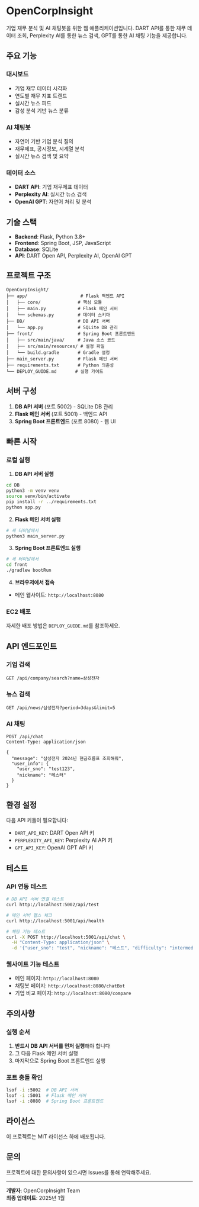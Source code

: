 # OpenCorpInsight

기업 재무 분석 및 AI 채팅봇을 위한 웹 애플리케이션입니다. DART API를 통한 재무 데이터 조회, Perplexity AI를 통한 뉴스 검색, GPT를 통한 AI 채팅 기능을 제공합니다.

## 주요 기능

### 대시보드
- 기업 재무 데이터 시각화
- 연도별 재무 지표 트렌드
- 실시간 뉴스 피드
- 감성 분석 기반 뉴스 분류

### AI 채팅봇
- 자연어 기반 기업 분석 질의
- 재무제표, 공시정보, 시계열 분석
- 실시간 뉴스 검색 및 요약

### 데이터 소스
- **DART API**: 기업 재무제표 데이터
- **Perplexity AI**: 실시간 뉴스 검색
- **OpenAI GPT**: 자연어 처리 및 분석

## 기술 스택

- **Backend**: Flask, Python 3.8+
- **Frontend**: Spring Boot, JSP, JavaScript
- **Database**: SQLite
- **API**: DART Open API, Perplexity AI, OpenAI GPT

## 프로젝트 구조

```
OpenCorpInsight/
├── app/                    # Flask 백엔드 API
│   ├── core/              # 핵심 모듈
│   ├── main.py            # Flask 메인 서버
│   └── schemas.py         # 데이터 스키마
├── DB/                    # DB API 서버
│   └── app.py             # SQLite DB 관리
├── front/                 # Spring Boot 프론트엔드
│   ├── src/main/java/     # Java 소스 코드
│   ├── src/main/resources/ # 설정 파일
│   └── build.gradle       # Gradle 설정
├── main_server.py         # Flask 메인 서버
├── requirements.txt       # Python 의존성
└── DEPLOY_GUIDE.md       # 실행 가이드
```

## 서버 구성

1. **DB API 서버** (포트 5002) - SQLite DB 관리
2. **Flask 메인 서버** (포트 5001) - 백엔드 API
3. **Spring Boot 프론트엔드** (포트 8080) - 웹 UI

## 빠른 시작

### 로컬 실행

1. **DB API 서버 실행**
```bash
cd DB
python3 -m venv venv
source venv/bin/activate
pip install -r ../requirements.txt
python app.py
```

2. **Flask 메인 서버 실행**
```bash
# 새 터미널에서
python3 main_server.py
```

3. **Spring Boot 프론트엔드 실행**
```bash
# 새 터미널에서
cd front
./gradlew bootRun
```

4. **브라우저에서 접속**
- 메인 웹사이트: `http://localhost:8080`

### EC2 배포

자세한 배포 방법은 `DEPLOY_GUIDE.md`를 참조하세요.

## API 엔드포인트

### 기업 검색
```
GET /api/company/search?name=삼성전자
```

### 뉴스 검색
```
GET /api/news/삼성전자?period=3days&limit=5
```

### AI 채팅
```
POST /api/chat
Content-Type: application/json

{
  "message": "삼성전자 2024년 현금흐름표 조회해줘",
  "user_info": {
    "user_sno": "test123",
    "nickname": "테스터"
  }
}
```

## 환경 설정

다음 API 키들이 필요합니다:
- `DART_API_KEY`: DART Open API 키
- `PERPLEXITY_API_KEY`: Perplexity AI API 키
- `GPT_API_KEY`: OpenAI GPT API 키

## 테스트

### API 연동 테스트
```bash
# DB API 서버 연결 테스트
curl http://localhost:5002/api/test

# 메인 서버 헬스 체크
curl http://localhost:5001/api/health

# 채팅 기능 테스트
curl -X POST http://localhost:5001/api/chat \
  -H "Content-Type: application/json" \
  -d '{"user_sno": "test", "nickname": "테스트", "difficulty": "intermediate", "interest": "기술주", "purpose": "투자분석", "chat_type": "general_chat", "message": "안녕하세요"}'
```

### 웹사이트 기능 테스트
- 메인 페이지: `http://localhost:8080`
- 채팅봇 페이지: `http://localhost:8080/chatBot`
- 기업 비교 페이지: `http://localhost:8080/compare`

## 주의사항

### 실행 순서
1. **반드시 DB API 서버를 먼저 실행**해야 합니다
2. 그 다음 Flask 메인 서버 실행
3. 마지막으로 Spring Boot 프론트엔드 실행

### 포트 충돌 확인
```bash
lsof -i :5002  # DB API 서버
lsof -i :5001  # Flask 메인 서버
lsof -i :8080  # Spring Boot 프론트엔드
```

## 라이선스

이 프로젝트는 MIT 라이선스 하에 배포됩니다.

## 문의

프로젝트에 대한 문의사항이 있으시면 Issues를 통해 연락해주세요.

---

**개발자**: OpenCorpInsight Team  
**최종 업데이트**: 2025년 1월